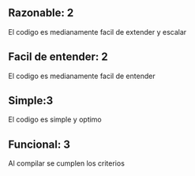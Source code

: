 ## Razonable: 2
El codigo es medianamente facil de extender y escalar

## Facil de entender: 2
El codigo es medianamente facil de entender

## Simple:3
El codigo es simple y optimo

## Funcional: 3
Al compilar se cumplen los criterios
